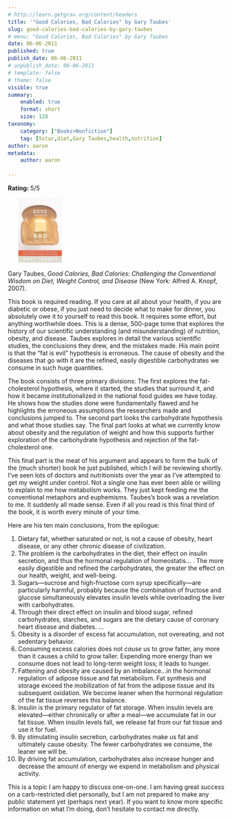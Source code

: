 ```yaml
---
# http://learn.getgrav.org/content/headers
title: '"Good Calories, Bad Calories" by Gary Taubes'
slug: good-calories-bad-calories-by-gary-taubes
# menu: "Good Calories, Bad Calories" by Gary Taubes
date: 06-06-2011
published: true
publish_date: 06-06-2011
# unpublish_date: 06-06-2011
# template: false
# theme: false
visible: true
summary:
    enabled: true
    format: short
    size: 128
taxonomy:
    category: ["Books>Nonfiction"]
    tag: [5star,diet,Gary Taubes,health,nutrition]
author: aaron
metadata:
    author: aaron

---
```


**Rating:** 5/5

![](cover1-150x150.jpg "Good Calories, Bad Calories")

Gary Taubes, *Good Calories, Bad Calories: Challenging the Conventional Wisdom on Diet, Weight Control, and Disease* (New York: Alfred A. Knopf, 2007).

This book is required reading. If you care at all about your health, if you are diabetic or obese, if you just need to decide what to make for dinner, you absolutely owe it to yourself to read this book. It requires some effort, but anything worthwhile does. This is a dense, 500-page tome that explores the history of our scientific understanding (and misunderstanding) of nutrition, obesity, and disease. Taubes explores in detail the various scientific studies, the conclusions they drew, and the mistakes made. His main point is that the “fat is evil” hypothesis is erroneous. The cause of obesity and the diseases that go with it are the refined, easily digestible carbohydrates we consume in such huge quantities.

The book consists of three primary divisions: The first explores the fat-cholesterol hypothesis, where it started, the studies that surround it, and how it became institutionalized in the national food guides we have today. He shows how the studies done were fundamentally flawed and he highlights the erroneous assumptions the researchers made and conclusions jumped to. The second part looks the carbohydrate hypothesis and what those studies say. The final part looks at what we currently know about obesity and the regulation of weight and how this supports further exploration of the carbohydrate hypothesis and rejection of the fat-cholesterol one.

This final part is the meat of his argument and appears to form the bulk of the (much shorter) book he just published, which I will be reviewing shortly. I’ve seen lots of doctors and nutritionists over the year as I’ve attempted to get my weight under control. Not a single one has ever been able or willing to explain to me how metabolism works. They just kept feeding me the conventional metaphors and euphemisms. Taubes’s book was a revelation to me. It suddenly all made sense. Even if all you read is this final third of the book, it is worth every minute of your time.

Here are his ten main conclusions, from the epilogue:

1. Dietary fat, whether saturated or not, is not a cause of obesity, heart disease, or any other chronic disease of civilization.
2. The problem is the carbohydrates in the diet, their effect on insulin secretion, and thus the hormonal regulation of homeostatis… . The more easily digestible and refined the carbohydrates, the greater the effect on our health, weight, and well-being.
3. Sugars—sucrose and high-fructose corn syrup specifically—are particularly harmful, probably because the combination of fructose and glucose simultaneously elevates insulin levels while overloading the liver with carbohydrates.
4. Through their direct effect on insulin and blood sugar, refined carbohydrates, starches, and sugars are the dietary cause of coronary heart disease and diabetes. …
5. Obesity is a disorder of excess fat accumulation, not overeating, and not sedentary behavior.
6. Consuming excess calories does not *cause* us to grow fatter, any more than it causes a child to grow taller. Expending more energy than we consume does not lead to long-term weight loss; it leads to hunger.
7. Fattening and obesity are caused by an imbalance…in the hormonal regulation of adipose tissue and fat metabolism. Fat synthesis and storage exceed the mobilization of fat from the adipose tissue and its subsequent oxidation. We become leaner when the hormonal regulation of the fat tissue reverses this balance.
8. Insulin is the primary regulator of fat storage. When insulin levels are elevated—either chronically or after a meal—we accumulate fat in our fat tissue. When insulin levels fall, we release fat from our fat tissue and use it for fuel.
9. By stimulating insulin secretion, carbohydrates make us fat and ultimately cause obesity. The fewer carbohydrates we consume, the leaner we will be.
10. By driving fat accumulation, carbohydrates also increase hunger and decrease the amount of energy we expend in metabolism and physical activity.

This is a topic I am happy to discuss one-on-one. I am having great success on a carb-restricted diet personally, but I am not prepared to make any public statement yet (perhaps next year). If you want to know more specific information on what I’m doing, don’t hesitate to contact me directly.

 

